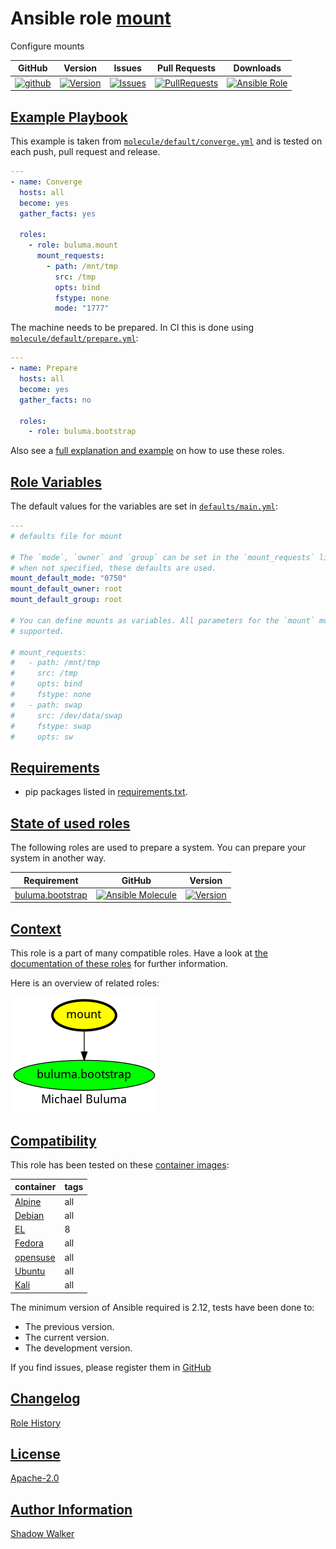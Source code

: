 # Ansible role [mount](https://galaxy.ansible.com/ui/standalone/roles/buluma/mount/documentation)

Configure mounts

|GitHub|Version|Issues|Pull Requests|Downloads|
|------|-------|------|-------------|---------|
|[![github](https://github.com/buluma/ansible-role-mount/actions/workflows/molecule.yml/badge.svg)](https://github.com/buluma/ansible-role-mount/actions/workflows/molecule.yml)|[![Version](https://img.shields.io/github/release/buluma/ansible-role-mount.svg)](https://github.com/buluma/ansible-role-mount/releases/)|[![Issues](https://img.shields.io/github/issues/buluma/ansible-role-mount.svg)](https://github.com/buluma/ansible-role-mount/issues/)|[![PullRequests](https://img.shields.io/github/issues-pr-closed-raw/buluma/ansible-role-mount.svg)](https://github.com/buluma/ansible-role-mount/pulls/)|[![Ansible Role](https://img.shields.io/ansible/role/d/buluma/mount)](https://galaxy.ansible.com/ui/standalone/roles/buluma/mount/documentation)|

## [Example Playbook](#example-playbook)

This example is taken from [`molecule/default/converge.yml`](https://github.com/buluma/ansible-role-mount/blob/master/molecule/default/converge.yml) and is tested on each push, pull request and release.

```yaml
---
- name: Converge
  hosts: all
  become: yes
  gather_facts: yes

  roles:
    - role: buluma.mount
      mount_requests:
        - path: /mnt/tmp
          src: /tmp
          opts: bind
          fstype: none
          mode: "1777"
```

The machine needs to be prepared. In CI this is done using [`molecule/default/prepare.yml`](https://github.com/buluma/ansible-role-mount/blob/master/molecule/default/prepare.yml):

```yaml
---
- name: Prepare
  hosts: all
  become: yes
  gather_facts: no

  roles:
    - role: buluma.bootstrap
```

Also see a [full explanation and example](https://buluma.github.io/how-to-use-these-roles.html) on how to use these roles.

## [Role Variables](#role-variables)

The default values for the variables are set in [`defaults/main.yml`](https://github.com/buluma/ansible-role-mount/blob/master/defaults/main.yml):

```yaml
---
# defaults file for mount

# The `mode`, `owner` and `group` can be set in the `mount_requests` list, but
# when not specified, these defaults are used.
mount_default_mode: "0750"
mount_default_owner: root
mount_default_group: root

# You can define mounts as variables. All parameters for the `mount` module are
# supported.

# mount_requests:
#   - path: /mnt/tmp
#     src: /tmp
#     opts: bind
#     fstype: none
#   - path: swap
#     src: /dev/data/swap
#     fstype: swap
#     opts: sw
```

## [Requirements](#requirements)

- pip packages listed in [requirements.txt](https://github.com/buluma/ansible-role-mount/blob/master/requirements.txt).

## [State of used roles](#state-of-used-roles)

The following roles are used to prepare a system. You can prepare your system in another way.

| Requirement | GitHub | Version |
|-------------|--------|--------|
|[buluma.bootstrap](https://galaxy.ansible.com/buluma/bootstrap)|[![Ansible Molecule](https://github.com/buluma/ansible-role-bootstrap/actions/workflows/molecule.yml/badge.svg)](https://github.com/buluma/ansible-role-bootstrap/actions/workflows/molecule.yml)|[![Version](https://img.shields.io/github/release/buluma/ansible-role-bootstrap.svg)](https://github.com/shadowwalker/ansible-role-bootstrap)|

## [Context](#context)

This role is a part of many compatible roles. Have a look at [the documentation of these roles](https://buluma.github.io/) for further information.

Here is an overview of related roles:

![dependencies](https://raw.githubusercontent.com/buluma/ansible-role-mount/png/requirements.png "Dependencies")

## [Compatibility](#compatibility)

This role has been tested on these [container images](https://hub.docker.com/u/buluma):

|container|tags|
|---------|----|
|[Alpine](https://hub.docker.com/r/buluma/alpine)|all|
|[Debian](https://hub.docker.com/r/buluma/debian)|all|
|[EL](https://hub.docker.com/r/buluma/enterpriselinux)|8|
|[Fedora](https://hub.docker.com/r/buluma/fedora)|all|
|[opensuse](https://hub.docker.com/r/buluma/opensuse)|all|
|[Ubuntu](https://hub.docker.com/r/buluma/ubuntu)|all|
|[Kali](https://hub.docker.com/r/buluma/kali)|all|

The minimum version of Ansible required is 2.12, tests have been done to:

- The previous version.
- The current version.
- The development version.

If you find issues, please register them in [GitHub](https://github.com/buluma/ansible-role-mount/issues)

## [Changelog](#changelog)

[Role History](https://github.com/buluma/ansible-role-mount/blob/master/CHANGELOG.md)

## [License](#license)

[Apache-2.0](https://github.com/buluma/ansible-role-mount/blob/master/LICENSE)

## [Author Information](#author-information)

[Shadow Walker](https://buluma.github.io/)

